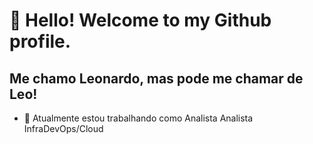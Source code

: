 # 👋 Hello! Welcome to my Github profile.
## Me chamo Leonardo, mas pode me chamar de Leo!

- 🔭 Atualmente estou trabalhando como Analista Analista InfraDevOps/Cloud
